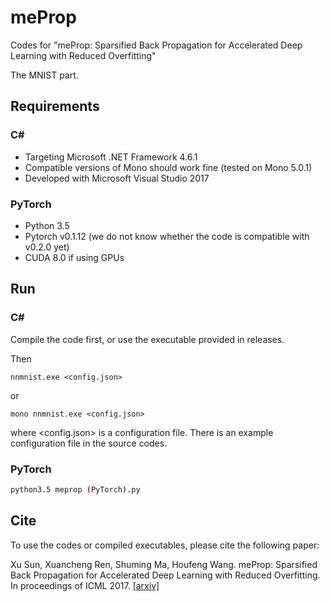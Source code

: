 # meProp
Codes for "meProp: Sparsified Back Propagation for Accelerated Deep Learning with Reduced Overfitting"

The MNIST part.

## Requirements
### C#
* Targeting Microsoft .NET Framework 4.6.1
* Compatible versions of Mono should work fine (tested on Mono 5.0.1)
* Developed with Microsoft Visual Studio 2017
### PyTorch
* Python 3.5
* Pytorch v0.1.12 (we do not know whether the code is compatible with v0.2.0 yet)
* CUDA 8.0 if using GPUs
## Run
### C#
Compile the code first, or use the executable provided in releases.

Then
```
nnmnist.exe <config.json>
```
or
```
mono nnmnist.exe <config.json>
```
where <config.json> is a configuration file. There is an example configuration file in the source codes.
### PyTorch
```bash
python3.5 meprop (PyTorch).py
```
## Cite
To use the codes or compiled executables, please cite the following paper:

Xu Sun, Xuancheng Ren, Shuming Ma, Houfeng Wang. 
meProp: Sparsified Back Propagation for Accelerated Deep Learning with Reduced Overfitting. In proceedings of ICML 2017.
[[arxiv]](https://arxiv.org/abs/1706.06197)